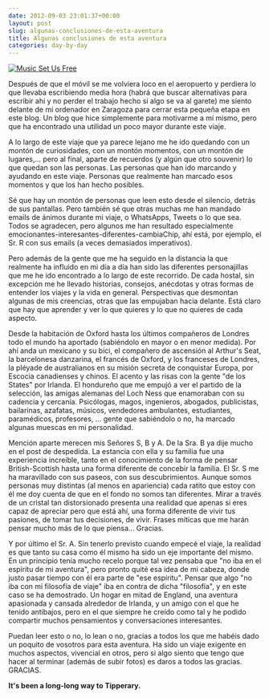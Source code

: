 ```yaml
---
date: 2012-09-03 23:01:37+00:00
layout: post
slug: algunas-conclusiones-de-esta-aventura
title: Algunas conclusiones de esta aventura
categories: day-by-day
---
```


[![Music Set Us Free](http://blog.migueljulian.com/wp-content/uploads/music-set-us-free.jpg)](http://blog.migueljulian.com/2012/09/algunas-conclusiones-de-esta-aventura/music-set-us-free/)

Después de que el móvil se me volviera loco en el aeropuerto y perdiera lo que llevaba escribiendo media hora (habrá que buscar alternativas para escribir ahí y no perder el trabajo hecho si algo se va al garete) me siento delante de mi ordenador en Zaragoza para cerrar esta pequeña etapa en este blog. Un blog que hice simplemente para motivarme a mí mismo, pero que ha encontrado una utilidad un poco mayor durante este viaje.

A lo largo de este viaje que ya parece lejano me he ido quedando con un montón de curiosidades, con un montón momentos, con un montón de lugares,... pero al final, aparte de recuerdos (y algún que otro souvenir) lo que quedan son las personas. Las personas que han ido marcando y ayudando en este viaje. Personas que realmente han marcado esos momentos y que los han hecho posibles.

Sé que hay un montón de personas que leen esto desde el silencio, detrás de sus pantallas. Pero también sé que otras muchas me han mandado emails de ánimos durante mi viaje, o WhatsApps, Tweets o lo que sea. Todos se agradecen, pero algunos me han resultado especialmente emocionantes-interesantes-diferentes-cambiaChip, ahí está, por ejemplo, el Sr. R con sus emails (a veces demasiados imperativos).

Pero además de la gente que me ha seguido en la distancia la que realmente ha influido en mi día a día han sido las diferentes personajillas que me he ido encontrado a lo largo de este recorrido. De cada hostal, sin excepción me he llevado historias, consejos, anécdotas y otras formas de entender los viajes y la vida en general. Perspectivas que desmontan algunas de mis creencias, otras que las empujaban hacia delante. Está claro que hay que aprender y ver lo que quieres y lo que no quieres de cada aspecto.

Desde la habitación de Oxford hasta los últimos compañeros de Londres todo el mundo ha aportado (sabiéndolo en mayor o en menor medida). Por ahí anda un mexicano y su bici, el compañero de ascensión al Arthur's Seat, la barcelonesa danzarina, el francés de Oxford, y los franceses de Londres, la pléyade de australianos en su misión secreta de conquistar Europa, por Escocia canadienses y chinos. El acento y las risas con la gente "de los States" por Irlanda. El hondureño que me empujó a ver el partido de la selección, las amigas alemanas del Loch Ness que enamoraban con su cadencia y cercanía. Psicólogas, magos, ingenieros, abogados, publicistas, bailarinas, azafatas, músicos, vendedores ambulantes, estudiantes, paramédicos, profesores, ... gente que sabiéndolo o no, ha marcado algunas muescas en mi personalidad.

Mención aparte merecen mis Señores S, B y A. De la Sra. B ya dije mucho en el post de despedida. La estancia con ella y su familia fue una experiencia increíble, tanto en el conocimiento de la forma de pensar British-Scottish hasta una forma diferente de concebir la familia. El Sr. S me ha maravillado con sus paseos, con sus descubrimientos. Aunque somos personas muy distintas (al menos en apariencia) cada ratito que estoy con él me doy cuenta de que en el fondo no somos tan diferentes. Mirar a través de un cristal tan distorsionado presenta una realidad que apenas si eres capaz de apreciar pero que está ahí, una forma diferente de vivir tus pasiones, de tomar tus decisiones, de vivir. Frases míticas que me harán pensar mucho más de lo que piensa... Gracias.

Y por último el Sr. A. Sin tenerlo previsto cuando empecé el viaje, la realidad es que tanto su casa como él mismo ha sido un eje importante del mismo. En un principio tenía mucho recelo porque tal vez pensaba que "no iba en el espíritu de mi aventura", pero pronto quité esa idea de mi cabeza, donde justo pasar tiempo con él era parte de "ese espíritu". Pensar que algo "no iba con mi filosofía de viaje" iba en contra de dicha "filosofía", y en este caso se ha demostrado. Un hogar en mitad de England, una aventura apasionada y cansada alrededor de Irlanda, y un amigo con el que he tenido antibajos, pero en el que siempre he creído como tal y he podido compartir muchos pensamientos y conversaciones interesantes.

Puedan leer esto o no, lo lean o no, gracias a todos los que me habéis dado un poquito de vosotros para esta aventura. Ha sido un viaje exigente en muchos aspectos, vivencial en otros, pero si algo siento que tengo que hacer al terminar (además de subir fotos) es daros a todos las gracias. GRACIAS.

**It's been a long-long way to Tipperary.**

